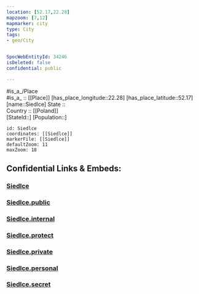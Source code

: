 ```yaml
---
location: [52.17,22.28] 
mapzoom: [7,12] 
mapmarker: city 
type: City
tags:
- geo/City


SpocWebEntityId: 34246
isDeleted: false
confidential: public

---
```

#is_a_/Place  
#is_a_ :: [[Place]] 
[has_place_longitude::22.28] 
[has_place_latitude::52.17] 
[name::Siedlce] 
State ::  
Country :: [[Poland]]  
[StateId::] 
[Population::] 



```leaflet
id: Siedlce
coordinates: [[Siedlce]] 
markerFile: [[Siedlce]] 
defaultZoom: 11 
maxZoom: 18
```


## Confidential Links & Embeds: 

### [Siedlce](/_Standards/Earth/Continent/Europe/Europe~East/Poland/Provinces~Poland/Masovian/City/Siedlce.md) 

### [Siedlce.public](/_public/Earth/Continent/Europe/Europe~East/Poland/Provinces~Poland/Masovian/City/Siedlce.public.md) 

### [Siedlce.internal](/_internal/Earth/Continent/Europe/Europe~East/Poland/Provinces~Poland/Masovian/City/Siedlce.internal.md) 

### [Siedlce.protect](/_protect/Earth/Continent/Europe/Europe~East/Poland/Provinces~Poland/Masovian/City/Siedlce.protect.md) 

### [Siedlce.private](/_private/Earth/Continent/Europe/Europe~East/Poland/Provinces~Poland/Masovian/City/Siedlce.private.md) 

### [Siedlce.personal](/_personal/Earth/Continent/Europe/Europe~East/Poland/Provinces~Poland/Masovian/City/Siedlce.personal.md) 

### [Siedlce.secret](/_secret/Earth/Continent/Europe/Europe~East/Poland/Provinces~Poland/Masovian/City/Siedlce.secret.md)


